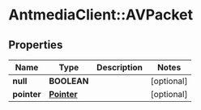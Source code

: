 # AntmediaClient::AVPacket

## Properties
Name | Type | Description | Notes
------------ | ------------- | ------------- | -------------
**null** | **BOOLEAN** |  | [optional] 
**pointer** | [**Pointer**](Pointer.md) |  | [optional] 



